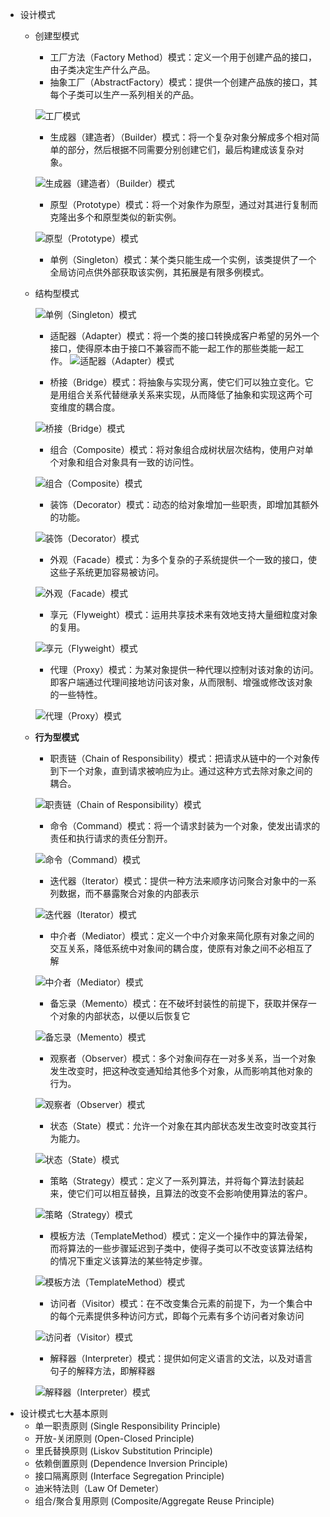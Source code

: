 - 设计模式
	- 创建型模式
		- 工厂方法（Factory Method）模式：定义一个用于创建产品的接口，由子类决定生产什么产品。
		- 抽象工厂（AbstractFactory）模式：提供一个创建产品族的接口，其每个子类可以生产一系列相关的产品。

		![工厂模式](https://image.nehza.com/image/DesignPatterns/%E5%B7%A5%E5%8E%82%E6%A8%A1%E5%BC%8F.jpg)
		
		- 生成器（建造者）（Builder）模式：将一个复杂对象分解成多个相对简单的部分，然后根据不同需要分别创建它们，最后构建成该复杂对象。

		![生成器（建造者）（Builder）模式](https://image.nehza.com/image/DesignPatterns/%E5%BB%BA%E9%80%A0%E8%80%85%E6%A8%A1%E5%BC%8F.jpg)
		
		- 原型（Prototype）模式：将一个对象作为原型，通过对其进行复制而克隆出多个和原型类似的新实例。
		
		![原型（Prototype）模式](https://image.nehza.com/image/DesignPatterns/%E5%8E%9F%E5%9E%8B%E6%A8%A1%E5%BC%8F.jpg)
		
		- 单例（Singleton）模式：某个类只能生成一个实例，该类提供了一个全局访问点供外部获取该实例，其拓展是有限多例模式。
	- 结构型模式

		![单例（Singleton）模式](https://image.nehza.com/image/DesignPatterns/%E5%8D%95%E4%BE%8B%E6%A8%A1%E5%BC%8F.jpg)
		
		- 适配器（Adapter）模式：将一个类的接口转换成客户希望的另外一个接口，使得原本由于接口不兼容而不能一起工作的那些类能一起工作。
		![适配器（Adapter）模式](https://image.nehza.com/image/DesignPatterns/%E9%80%82%E9%85%8D%E5%99%A8%E6%A8%A1%E5%BC%8F.jpg)
		
		- 桥接（Bridge）模式：将抽象与实现分离，使它们可以独立变化。它是用组合关系代替继承关系来实现，从而降低了抽象和实现这两个可变维度的耦合度。

		![桥接（Bridge）模式](https://image.nehza.com/image/DesignPatterns/%E6%A1%A5%E6%8E%A5%E6%A8%A1%E5%BC%8F.jpg)
		
		- 组合（Composite）模式：将对象组合成树状层次结构，使用户对单个对象和组合对象具有一致的访问性。

		![组合（Composite）模式](https://image.nehza.com/image/DesignPatterns/%E7%BB%84%E5%90%88%E6%A8%A1%E5%BC%8F.jpg)
		
		- 装饰（Decorator）模式：动态的给对象增加一些职责，即增加其额外的功能。

		![装饰（Decorator）模式](https://image.nehza.com/image/DesignPatterns/%E8%A3%85%E9%A5%B0%E5%99%A8%E6%A8%A1%E5%BC%8F.jpg)
		
		- 外观（Facade）模式：为多个复杂的子系统提供一个一致的接口，使这些子系统更加容易被访问。

		![外观（Facade）模式](https://image.nehza.com/image/DesignPatterns/%E5%A4%96%E8%A7%82%E6%A8%A1%E5%BC%8F.jpg)
		
		- 享元（Flyweight）模式：运用共享技术来有效地支持大量细粒度对象的复用。

		![享元（Flyweight）模式](https://image.nehza.com/image/DesignPatterns/%E4%BA%AB%E5%85%83%E6%A8%A1%E5%BC%8F.jpg)
		
		- 代理（Proxy）模式：为某对象提供一种代理以控制对该对象的访问。即客户端通过代理间接地访问该对象，从而限制、增强或修改该对象的一些特性。

		![代理（Proxy）模式](https://image.nehza.com/image/DesignPatterns/%E4%BB%A3%E7%90%86%E6%A8%A1%E5%BC%8F.jpg)
		
	- **行为型模式**
		- 职责链（Chain of Responsibility）模式：把请求从链中的一个对象传到下一个对象，直到请求被响应为止。通过这种方式去除对象之间的耦合。

		![职责链（Chain of Responsibility）模式](https://image.nehza.com/image/DesignPatterns/%E8%B4%A3%E4%BB%BB%E9%93%BE%E6%A8%A1%E5%BC%8F.jpg)
		
		- 命令（Command）模式：将一个请求封装为一个对象，使发出请求的责任和执行请求的责任分割开。

		![命令（Command）模式]( https://image.nehza.com/image/DesignPatterns/命令模式.jpg)
		
		- 迭代器（Iterator）模式：提供一种方法来顺序访问聚合对象中的一系列数据，而不暴露聚合对象的内部表示

		![迭代器（Iterator）模式](https://image.nehza.com/image/DesignPatterns/%E8%BF%AD%E4%BB%A3%E5%99%A8%E6%A8%A1%E5%BC%8F.jpg)
		
		- 中介者（Mediator）模式：定义一个中介对象来简化原有对象之间的交互关系，降低系统中对象间的耦合度，使原有对象之间不必相互了解

		![中介者（Mediator）模式](https://image.nehza.com/image/DesignPatterns/%E4%B8%AD%E4%BB%8B%E8%80%85%E6%A8%A1%E5%BC%8F.jpg)
		
		- 备忘录（Memento）模式：在不破坏封装性的前提下，获取并保存一个对象的内部状态，以便以后恢复它

		![备忘录（Memento）模式](https://image.nehza.com/image/DesignPatterns/%E5%A4%87%E5%BF%98%E5%BD%95%E6%A8%A1%E5%BC%8F.jpg)
		
		- 观察者（Observer）模式：多个对象间存在一对多关系，当一个对象发生改变时，把这种改变通知给其他多个对象，从而影响其他对象的行为。

		![观察者（Observer）模式](https://image.nehza.com/image/DesignPatterns/观察者模式.jpg)
		
		- 状态（State）模式：允许一个对象在其内部状态发生改变时改变其行为能力。

		![状态（State）模式](https://image.nehza.com/image/DesignPatterns/%E7%8A%B6%E6%80%81%E6%A8%A1%E5%BC%8F.jpg)
		
		- 策略（Strategy）模式：定义了一系列算法，并将每个算法封装起来，使它们可以相互替换，且算法的改变不会影响使用算法的客户。

		![策略（Strategy）模式](https://image.nehza.com/image/DesignPatterns/%E7%AD%96%E7%95%A5%E6%A8%A1%E5%BC%8F.jpg)
		
		- 模板方法（TemplateMethod）模式：定义一个操作中的算法骨架，而将算法的一些步骤延迟到子类中，使得子类可以不改变该算法结构的情况下重定义该算法的某些特定步骤。

		![模板方法（TemplateMethod）模式](https://image.nehza.com/image/DesignPatterns/%E6%A8%A1%E7%89%88%E6%96%B9%E6%B3%95%E6%A8%A1%E5%BC%8F.jpg)
		
		- 访问者（Visitor）模式：在不改变集合元素的前提下，为一个集合中的每个元素提供多种访问方式，即每个元素有多个访问者对象访问

		![访问者（Visitor）模式]( https://image.nehza.com/image/DesignPatterns/访问者模式.jpg)
		
		- 解释器（Interpreter）模式：提供如何定义语言的文法，以及对语言句子的解释方法，即解释器

		![解释器（Interpreter）模式](https://image.nehza.com/image/DesignPatterns/%E8%A7%A3%E9%87%8A%E5%99%A8%E6%A8%A1%E5%BC%8F.jpg)
- 设计模式七大基本原则
	* 单一职责原则 (Single Responsibility Principle)
	- 开放-关闭原则 (Open-Closed Principle)
	- 里氏替换原则 (Liskov Substitution Principle)
	- 依赖倒置原则 (Dependence Inversion Principle)
	- 接口隔离原则 (Interface Segregation Principle)
	- 迪米特法则（Law Of Demeter）
	- 组合/聚合复用原则 (Composite/Aggregate Reuse Principle)


